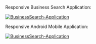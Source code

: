 Responsive Business Search Application:

[![BusinessSearch-Application](https://img.youtube.com/vi/PC61gaW31Mw/0.jpg)](https://www.youtube.com/watch?v=PC61gaW31Mw)

Responsive Android Mobile Application: 

[![BusinessSearch-Application](https://img.youtube.com/vi/a6DOOnGfUkA/0.jpg)](https://www.youtube.com/watch?v=a6DOOnGfUkA)
